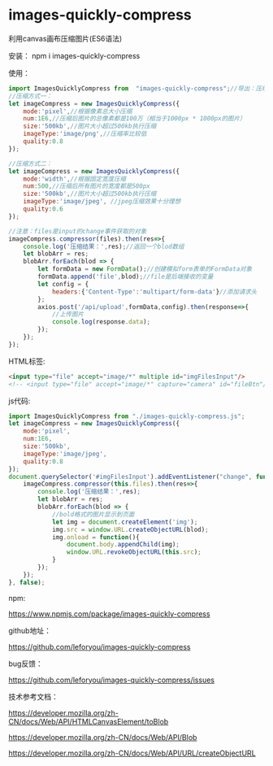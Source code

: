 # images-quickly-compress
利用canvas画布压缩图片(ES6语法)

安装：
npm i images-quickly-compress

使用：

```js
import ImagesQuicklyCompress from  "images-quickly-compress";//导出：压缩图片插件
//压缩方式一：
let imageCompress = new ImagesQuicklyCompress({
    mode:'pixel',//根据像素总大小压缩
    num:1E6,//压缩后图片的总像素都是100万（相当于1000px * 1000px的图片）
    size:'500kb',//图片大小超过500kb执行压缩
    imageType:'image/png',//压缩率比较低
    quality:0.8
});

//压缩方式二：
let imageCompress = new ImagesQuicklyCompress({
    mode:'width',//根据固定宽度压缩
    num:500,//压缩后所有图片的宽度都是500px
    size:'500kb',//图片大小超过500kb执行压缩
    imageType:'image/jpeg', //jpeg压缩效果十分理想
    quality:0.6
});

//注意：files是input的change事件获取的对象
imageCompress.compressor(files).then(res=>{
    console.log('压缩结果：',res);//返回一个blod数组
    let blobArr = res;
    blobArr.forEach(blod => {
        let formData = new FormData();//创建模拟form表单的FormData对象
        formData.append('file',blod);//file是后端接收的变量
        let config = {
            headers:{'Content-Type':'multipart/form-data'}//添加请求头
        };
        axios.post('/api/upload',formData,config).then(response=>{
            //上传图片
            console.log(response.data);
        });
    });
});
```

HTML标签:

```html
<input type="file" accept="image/*" multiple id="imgFilesInput"/>
<!-- <input type="file" accept="image/*" capture="camera" id="fileBtn"/> -->
```

js代码:

```js
import ImagesQuicklyCompress from "./images-quickly-compress.js";
let imageCompress = new ImagesQuicklyCompress({
    mode:'pixel',
    num:1E6,
    size:'500kb',
    imageType:'image/jpeg',
    quality:0.8
});
document.querySelector('#imgFilesInput').addEventListener("change", function() {
    imageCompress.compressor(this.files).then(res=>{
        console.log('压缩结果：',res);
        let blobArr = res;
        blobArr.forEach(blod => {
            //bold格式的图片显示到页面
            let img = document.createElement('img');
            img.src = window.URL.createObjectURL(blod);
            img.onload = function(){
                document.body.appendChild(img);
                window.URL.revokeObjectURL(this.src);
            }
        });
    });
}, false);
```



npm:

https://www.npmjs.com/package/images-quickly-compress

github地址：

https://github.com/leforyou/images-quickly-compress

bug反馈：

https://github.com/leforyou/images-quickly-compress/issues



技术参考文档：

https://developer.mozilla.org/zh-CN/docs/Web/API/HTMLCanvasElement/toBlob

https://developer.mozilla.org/zh-CN/docs/Web/API/Blob

https://developer.mozilla.org/zh-CN/docs/Web/API/URL/createObjectURL



